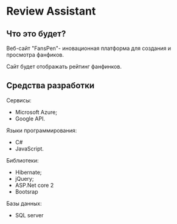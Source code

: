 Review Assistant
========
Что это будет?
--------------
Веб-сайт "FansPen"- иновационная платформа для создания и просмотра фанфиков.

Сайт будет отображать рейтинг фанфинков. 


Средства разработки
-------------------
Сервисы:
- Microsoft Azure;
- Google API.

Языки программирования:
- C#
- JavaScript.

Библиотеки:
- Hibernate; 
- jQuery;
- ASP.Net core 2
- Bootsrap

Базы данных:
- SQL server

